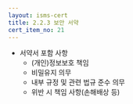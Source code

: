 ```yaml
---
layout: isms-cert
title: 2.2.3 보안 서약
cert_item_no: 21
---
```


- 서약서 포함 사항
  - (개인)정보보호 책임
  - 비밀유지 의무
  - 내부 규정 및 관련 법규 준수 의무
  - 위반 시 책임 사항(손해배상 등)